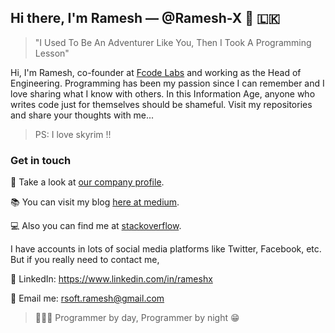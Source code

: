 ## Hi there, I'm Ramesh &mdash; @Ramesh-X 👋 🇱🇰 

> "I Used To Be An Adventurer Like You, Then I Took A Programming Lesson"

Hi, I'm Ramesh, co-founder at [Fcode Labs](https://www.fcodelabs.com) and working as the Head of Engineering. Programming has been my passion since I can remember and I love sharing what I know with others. In this Information Age, anyone who writes code just for themselves should be shameful. Visit my repositories and share your thoughts with me...

> PS: I love skyrim !!

### Get in touch

🏬 Take a look at [our company profile](https://www.fcodelabs.com/about).

📚 You can visit my blog [here at medium](https://medium.com/@RameshX). 

💻 Also you can find me at [stackoverflow](https://stackoverflow.com/users/2924323/ramesh-x).

I have accounts in lots of social media platforms like Twitter, Facebook, etc. But if you really need to contact me,

:large_blue_circle: LinkedIn: https://www.linkedin.com/in/rameshx

:red_circle: Email me: rsoft.ramesh@gmail.com

> 👨🏻‍💻 Programmer by day, Programmer by night :grin:
